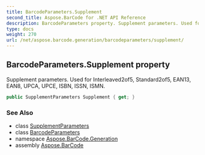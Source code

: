 ```yaml
---
title: BarcodeParameters.Supplement
second_title: Aspose.BarCode for .NET API Reference
description: BarcodeParameters property. Supplement parameters. Used for Interleaved2of5 Standard2of5 EAN13 EAN8 UPCA UPCE ISBN ISSN ISMN
type: docs
weight: 270
url: /net/aspose.barcode.generation/barcodeparameters/supplement/
---
```

## BarcodeParameters.Supplement property

Supplement parameters. Used for Interleaved2of5, Standard2of5, EAN13, EAN8, UPCA, UPCE, ISBN, ISSN, ISMN.

```csharp
public SupplementParameters Supplement { get; }
```

### See Also

* class [SupplementParameters](../../supplementparameters/)
* class [BarcodeParameters](../)
* namespace [Aspose.BarCode.Generation](../../barcodeparameters/)
* assembly [Aspose.BarCode](../../../)


